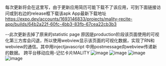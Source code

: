 每次更新将会在这里写，由于更新应用简历可能下载不了该应用，可到下面链接访问或到右边的release框下载该apk
App最新下载地址 https://expo.dev/accounts/1693146833/projects/mality-recite-app/builds/64b2a22f-60fc-4bb3-83fb-67cea22cb3b3

--此次更新去掉了原来的statistic page 原因是production阶段该页面使用的可视化第三方库会闪退，所以使用webview显示该页面的可视化数据，实现了RN和webview的通信。其中用injectjavascript 中用postmessage向webview传递新的数据。
跨平台移动应用-记忆卡片MALITY
![image](https://github.com/1693146833/mality_recite_app/assets/113882484/12d888cc-f0a1-4ab0-bf05-32511da22797)
![image](https://github.com/1693146833/mality_recite_app/assets/113882484/d4de799f-42c0-40e2-bb5b-59b9df0a4d6a)
![image](https://github.com/1693146833/mality_recite_app/assets/113882484/041d027c-ebb6-4e05-85d1-c4fb656f6751)
![image](https://github.com/1693146833/mality_recite_app/assets/113882484/aba14c11-d721-48d1-a45f-4ee3f8fac027)
